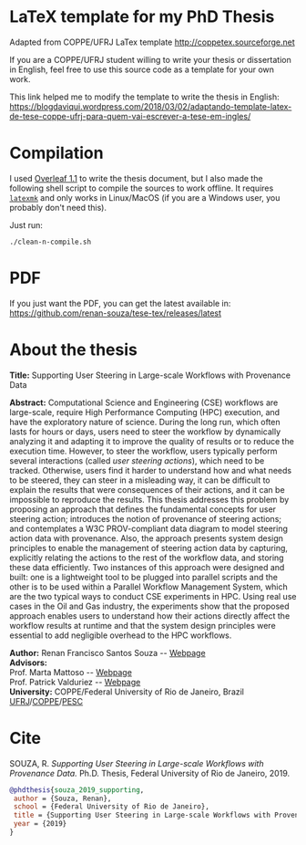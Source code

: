# LaTeX template for my PhD Thesis

Adapted from COPPE/UFRJ LaTex template http://coppetex.sourceforge.net 

If you are a COPPE/UFRJ student willing to write your thesis or dissertation in English, feel free to use this source code as a template for your own work.

This link helped me to modify the template to write the thesis in English:
https://blogdaviqui.wordpress.com/2018/03/02/adaptando-template-latex-de-tese-coppe-ufrj-para-quem-vai-escrever-a-tese-em-ingles/


# Compilation

I used [Overleaf 1.1](https://www.overleaf.com/) to write the thesis document, but I also made the following shell script to compile the sources to work offline. It requires [`latexmk`](https://ctan.org/pkg/latexmk?lang=en) and only works in Linux/MacOS (if you are a Windows user, you probably don't need this).

Just run:
```shell
./clean-n-compile.sh
```

# PDF

If you just want the PDF, you can get the latest available in: https://github.com/renan-souza/tese-tex/releases/latest

# About the thesis

**Title:** Supporting User Steering in Large-scale Workflows with Provenance Data

**Abstract:**
Computational Science and Engineering (CSE) workflows are large-scale, require High Performance Computing (HPC) execution, and have the exploratory nature of science.
During the long run, which often lasts for hours or days, users need to steer the workflow by dynamically analyzing it and adapting it to improve the quality of results or to reduce the execution time. 
However, to steer the workflow, users typically perform several interactions (called *user steering actions*), which need to be tracked.
Otherwise, users find it harder to understand how and what needs to be steered, they can steer in a misleading way, it can be difficult to explain the results that were consequences of their actions, and it can be impossible to reproduce the results.
This thesis addresses this problem by proposing an approach that defines the fundamental concepts for user steering action; introduces the notion of provenance of steering actions; and contemplates a W3C PROV-compliant data diagram to model steering action data with provenance.
Also, the approach presents system design principles to enable the management of steering action data by capturing, explicitly relating the actions to the rest of the workflow data, and storing these data efficiently.
Two instances of this approach were designed and built: one is a lightweight tool to be plugged into parallel scripts and the other is to be used within a Parallel Workflow Management System, which are the two typical ways to conduct CSE experiments in HPC.
Using real use cases in the Oil and Gas industry, the experiments show that the proposed approach enables users to understand how their actions directly affect the workflow results at runtime and that the system design principles were essential to add 
negligible overhead to the HPC workflows.

**Author:** Renan Francisco Santos Souza -- [Webpage](https://renan-souza.github.io/) <br/>
**Advisors:**  <br/>
Prof. Marta Mattoso -- [Webpage](https://www.cos.ufrj.br/~marta/) <br/>
Prof. Patrick Valduriez -- [Webpage](http://www-sop.inria.fr/members/Patrick.Valduriez/)  <br/>
**University:** COPPE/Federal University of Rio de Janeiro, Brazil   [UFRJ](https://ufrj.br/)/[COPPE](http://www.coppe.ufrj.br/)/[PESC](https://www.cos.ufrj.br)   <br/>


# Cite

SOUZA, R. *Supporting User Steering in Large-scale Workflows with Provenance Data.* Ph.D. Thesis, Federal University of Rio de Janeiro, 2019.
```bibtex
@phdthesis{souza_2019_supporting,
 author = {Souza, Renan},
 school = {Federal University of Rio de Janeiro},
 title = {Supporting User Steering in Large-scale Workflows with Provenance Data},
 year = {2019}
}
```

